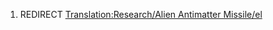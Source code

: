 1.  REDIRECT [Translation:Research/Alien Antimatter
    Missile/el](Translation:Research/Alien_Antimatter_Missile/el "wikilink")